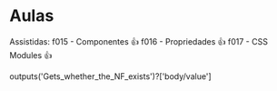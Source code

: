 # Aulas

Assistidas:
f015 - Componentes 👍
f016 - Propriedades 👍
f017 - CSS Modules 👍


outputs('Gets_whether_the_NF_exists')?['body/value']